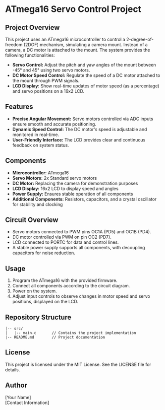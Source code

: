 # ATmega16 Servo Control Project

## Project Overview
This project uses an ATmega16 microcontroller to control a 2-degree-of-freedom (2DOF) mechanism, simulating a camera mount. Instead of a camera, a DC motor is attached to the mount. The system provides the following functionalities:

- **Servo Control:** Adjust the pitch and yaw angles of the mount between -45° and 45° using two servo motors.
- **DC Motor Speed Control:** Regulate the speed of a DC motor attached to the mount through PWM signals.
- **LCD Display:** Show real-time updates of motor speed (as a percentage) and servo positions on a 16x2 LCD.

## Features
- **Precise Angular Movement:** Servo motors controlled via ADC inputs ensure smooth and accurate positioning.
- **Dynamic Speed Control:** The DC motor's speed is adjustable and monitored in real-time.
- **User-Friendly Interface:** The LCD provides clear and continuous feedback on system status.

## Components
- **Microcontroller:** ATmega16
- **Servo Motors:** 2x Standard servo motors
- **DC Motor:** Replacing the camera for demonstration purposes
- **LCD Display:** 16x2 LCD to display speed and angles
- **Power Supply:** Ensures stable operation of all components
- **Additional Components:** Resistors, capacitors, and a crystal oscillator for stability and clocking

## Circuit Overview
- Servo motors connected to PWM pins OC1A (PD5) and OC1B (PD4).
- DC motor controlled via PWM on pin OC2 (PD7).
- LCD connected to PORTC for data and control lines.
- A stable power supply supports all components, with decoupling capacitors for noise reduction.

## Usage
1. Program the ATmega16 with the provided firmware.
2. Connect all components according to the circuit diagram.
3. Power on the system.
4. Adjust input controls to observe changes in motor speed and servo positions, displayed on the LCD.

## Repository Structure
```
|-- src/
|   |-- main.c       // Contains the project implementation
|-- README.md        // Project documentation
```

## License
This project is licensed under the MIT License. See the LICENSE file for details.

## Author
[Your Name]  
[Contact Information]

